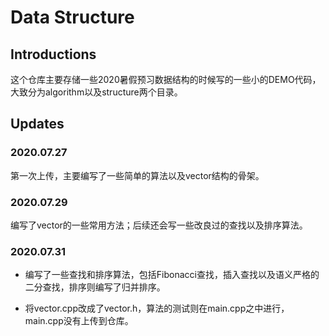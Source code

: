 # Data Structure

## Introductions

这个仓库主要存储一些2020暑假预习数据结构的时候写的一些小的DEMO代码，大致分为algorithm以及structure两个目录。

## Updates

### 2020.07.27

第一次上传，主要编写了一些简单的算法以及vector结构的骨架。

### 2020.07.29

编写了vector的一些常用方法；后续还会写一些改良过的查找以及排序算法。

### 2020.07.31

- 编写了一些查找和排序算法，包括Fibonacci查找，插入查找以及语义严格的二分查找，排序则编写了归并排序。

- 将vector.cpp改成了vector.h，算法的测试则在main.cpp之中进行，main.cpp没有上传到仓库。

